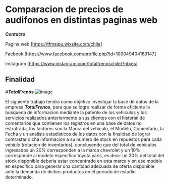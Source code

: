 # Comparacion de precios de audifonos en distintas paginas web
**_Contacto_**

Pagina web [https://tfmaipu.wixsite.com/chile]

Faebook [https://www.facebook.com/profile.php?id=100049404169147]

Instagram [https://www.instagram.com/totalfrenoschile/?hl=es]

## Finalidad

#**_TotalFrenos_** ![image](https://www.google.com/url?sa=i&url=https%3A%2F%2Fwww.cadenadial.com%2F2018%2Fmas-productivo-musica-trabajo-129255.html&psig=AOvVaw2IPvyYq_7_n6fM_Mu3ElU4&ust=1627711465708000&source=images&cd=vfe&ved=0CAsQjRxqFwoTCLj39fWPivICFQAAAAAdAAAAABAp)

El siguiente trabajo tendra como objetivo investigar la base de datos de la empresa **_TotalFrenos_**, para que se logre realizar de forma eficiente la busqueda de informacion mediante la patente de los vehiculos y los servicios realizados anteriormente a sus clientes con el historial de comentarios que contienen  los registros en una base de datos no estrutrada, los factores son la Marca del vehiculo, el Modelo, Comentario, la Fecha y un analisis estadisticos de los datos con la finalidad de lograr contrastar dicha informacion a su numero de stock en repuestos para cada vehiulo (rotacion de inventarios), concluyendo que del total de vehiculos ingresados un 20% corresponden a la marca chevrolet y un 10% corresponde al modelo especifico toyota yaris, es decir un 30% del total del stock disponible deberia estar concentrado en esta marca y en ese modelo en especifico para generar una cantidad adecuada de oferta disponible ante la demanda de dichos productos en el periodo de estudio determinado. 

